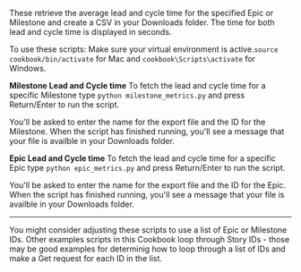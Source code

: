 These retrieve the average lead and cycle time for the specified Epic or Milestone and create a CSV in your Downloads folder.
The time for both lead and cycle time is displayed in seconds.

To use these scripts:
Make sure your virtual environment is active.`source cookbook/bin/activate` for Mac and `cookbook\Scripts\activate` for Windows.

**Milestone Lead and Cycle time**
To fetch the lead and cycle time for a specific Milestone type `python milestone_metrics.py` and press Return/Enter to run the script. 

You'll be asked to enter the name for the export file and the ID for the Milestone.
When the script has finished running, you'll see a message that your file is availble in your Downloads folder.

**Epic Lead and Cycle time**
To fetch the lead and cycle time for a specific Epic type `python epic_metrics.py` and press Return/Enter to run the script. 

You'll be asked to enter the name for the export file and the ID for the Epic.
When the script has finished running, you'll see a message that your file is availble in your Downloads folder.

---

You might consider adjusting these scripts to use a list of Epic or Milestone IDs. Other examples scripts in this Cookbook loop through Story IDs - those may be good examples for determinig how to loop through a list of IDs and make a Get request for each ID in the list.

